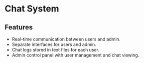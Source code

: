 # Chat System

## Features
- Real-time communication between users and admin.
- Separate interfaces for users and admin.
- Chat logs stored in text files for each user.
- Admin control panel with user management and chat viewing.
